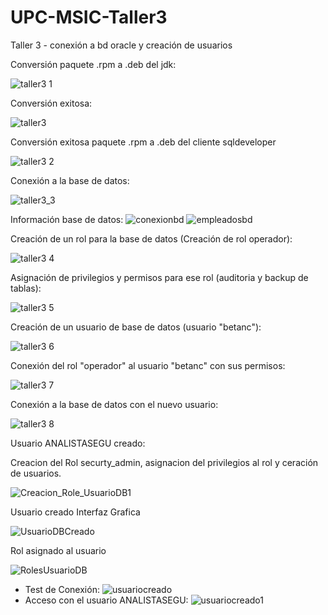 # UPC-MSIC-Taller3
Taller 3 - conexión a bd oracle y creación de usuarios


Conversión paquete .rpm a .deb del jdk:

![taller3 1](https://user-images.githubusercontent.com/48939055/57181370-5db79300-6e58-11e9-999d-3de1ef12ff1b.jpg)

Conversión exitosa:

![taller3](https://user-images.githubusercontent.com/48939055/57181369-5db79300-6e58-11e9-85dd-77ce8f123ba3.jpg)

Conversión exitosa paquete .rpm a .deb del cliente sqldeveloper 

![taller3 2](https://user-images.githubusercontent.com/48939055/57181418-0bc33d00-6e59-11e9-9148-28e3a8d09e62.jpg)



Conexión a la base de datos:

![taller3_3](https://user-images.githubusercontent.com/48939055/57181340-f4378480-6e57-11e9-984f-0ceb43b745e6.jpg)

Información base de datos:
![conexionbd](https://user-images.githubusercontent.com/50051518/57181624-d8ce7880-6e5b-11e9-9920-5a5b44e3ee27.PNG)
![empleadosbd](https://user-images.githubusercontent.com/50051518/57181626-e2f07700-6e5b-11e9-8b93-c3409e0ca8ca.PNG)


Creación de un rol para la base de datos (Creación de rol operador):

![taller3 4](https://user-images.githubusercontent.com/48939055/57181675-70cc6200-6e5c-11e9-8678-ad5d44633881.jpg)

Asignación de privilegios y permisos para ese rol (auditoria y backup de tablas):

![taller3 5](https://user-images.githubusercontent.com/48939055/57181676-70cc6200-6e5c-11e9-95a5-666fc9c16ce3.jpg)

Creación de un usuario de base de datos (usuario "betanc"):

![taller3 6](https://user-images.githubusercontent.com/48939055/57181677-70cc6200-6e5c-11e9-9e28-fd3f8c006a7a.jpg)

Conexión del rol "operador" al usuario "betanc" con sus permisos:

![taller3 7](https://user-images.githubusercontent.com/48939055/57181678-70cc6200-6e5c-11e9-842f-c9181795426a.jpg)

Conexión a la base de datos con el nuevo usuario:


![taller3 8](https://user-images.githubusercontent.com/48939055/57181930-521b9a80-6e5f-11e9-8c9a-44bdcbbb5cf5.jpg)

Usuario ANALISTASEGU creado:

Creacion del Rol securty_admin, asignacion del privilegios al rol y ceración de usuarios.

![Creacion_Role_UsuarioDB1](https://user-images.githubusercontent.com/50051493/57181975-c5251100-6e5f-11e9-837d-9181a15ba8f4.PNG)

Usuario creado Interfaz Grafica

![UsuarioDBCreado](https://user-images.githubusercontent.com/50051493/57181974-c48c7a80-6e5f-11e9-89a6-5f8e3a8f16bb.PNG)

Rol asignado al usuario

![RolesUsuarioDB](https://user-images.githubusercontent.com/50051493/57181977-c5251100-6e5f-11e9-90e6-687122e0bcae.PNG)




- Test de Conexión:
![usuariocreado](https://user-images.githubusercontent.com/50051518/57181874-cd308100-6e5e-11e9-997b-08e99b39ca29.PNG)
- Acceso con el usuario ANALISTASEGU:
![usuariocreado1](https://user-images.githubusercontent.com/50051518/57181881-d6215280-6e5e-11e9-9a3a-56a39a44c642.PNG)
